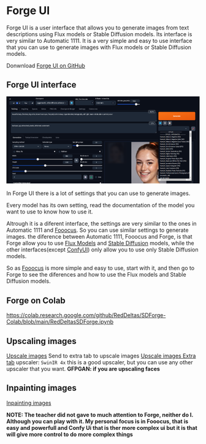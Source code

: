 # Forge UI

Forge UI is a user interface that allows you to generate images from text descriptions using Flux models or Stable Diffusion models. Its interface is very similar to Automatic 1111. It is a very simple and easy to use interface that you can use to generate images with Flux models or Stable Diffusion models.

Donwnload [Forge UI on GitHub](https://github.com/lllyasviel/stable-diffusion-webui-forge)


## Forge UI interface
![Forge UI](./assets/forgeui_interface.png)

In Forge UI there is a lot of settings that you can use to generate images. 

Every model has its own setting, read the documentation of the model you want to use to know how to use it.

Altrough it is a diferent interface, the settings are very similar to the ones in Automatic 1111 and [Fooocus](./Fooocus_ui.md). So you can use similar settings to generate images.
the diference between Automatic 1111, Fooocus and Forge, is that Forge allow you to use [Flux Models](./flux_models.md) and [Stable Diffusion](./stable_difusion.md) models, while the other interfaces(except [ConfyUI](./Confy_ui.md)) only allow you to use only Stable Diffusion models.

So as [Fooocus](./Fooocus_ui.md) is more simple and easy to use, start with it, and then go to Forge to see the diferences and how to use the Flux models and Stable Diffusion models.

## Forge on Colab
https://colab.research.google.com/github/RedDeltas/SDForge-Colab/blob/main/RedDeltasSDForge.ipynb


## Upscaling images
[Upscale images](./assets/forge_upscaling_1.png)
Send to extra tab to upscale images
[Upscale images Extra tab](./assets/forge_upscaling_2.png)
upscaler: `SwinIR 4x` this is a good upscaler, but you can use any other upscaler that you want.
**GFPGAN: if you are upscaling faces**

## Inpainting images
[Inpainting images](./assets/forge_impainting_1.png)


**NOTE: The teacher did not gave to much attention to Forge, neither do I. Although you can play with it. My personal focus is in Fooocus, that is easy and powerfull and Confy Ui that is ther more complex ui but it is that will give more control to do more complex things**